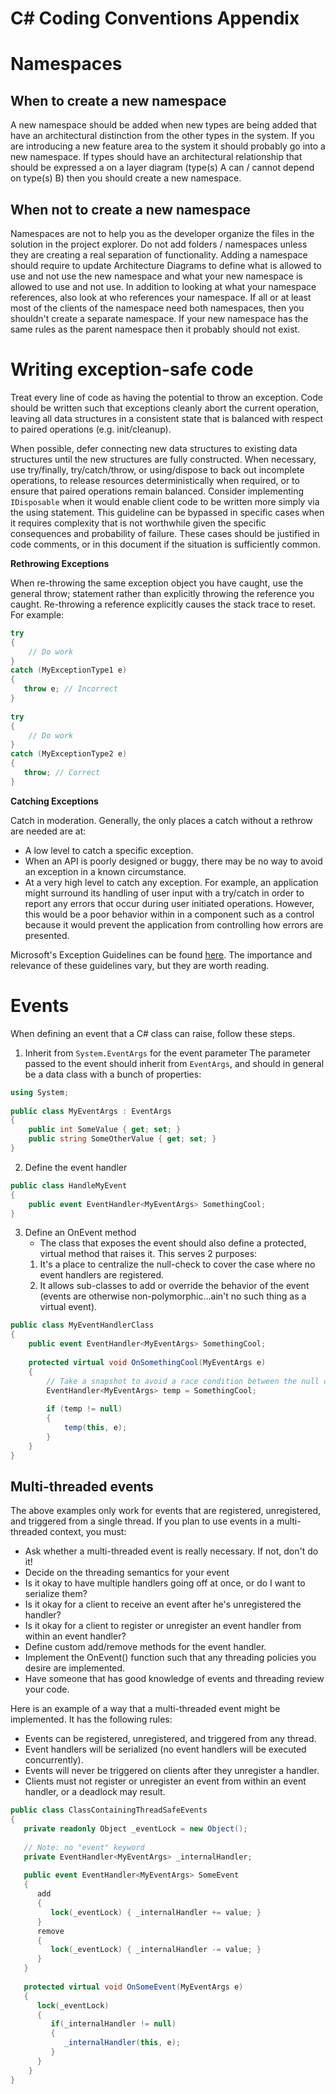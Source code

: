 # C# Coding Conventions Appendix

# Namespaces

## When to create a new namespace

A new namespace should be added when new types are being added that have an architectural distinction from the other types in the system. If you are introducing a new feature area to the system it should probably go into a new namespace. If types should have an architectural relationship that should be expressed a on a layer diagram (type(s) A can / cannot depend on type(s) B) then you should create a new namespace. 

## When not to create a new namespace

Namespaces are not to help you as the developer organize the files in the solution in the project explorer. Do not add folders / namespaces unless they are creating a real separation of functionality. Adding a namespace should require to update Architecture Diagrams to define what is allowed to use and not use the new namespace and what your new namespace is allowed to use and not use. In addition to looking at what your namespace references, also look at who references your namespace. If all or at least most of the clients of the namespace need both namespaces, then you shouldn't create a separate namespace. If your new namespace has the same rules as the parent namespace then it probably should not exist. 

# Writing exception-safe code

Treat every line of code as having the potential to throw an exception. Code should be written such that exceptions cleanly abort the current operation, leaving all data structures in a consistent state that is balanced with respect to paired operations (e.g. init/cleanup).

When possible, defer connecting new data structures to existing data structures until the new structures are fully constructed. When necessary, use try/finally, try/catch/throw, or using/dispose to back out incomplete operations, to release resources deterministically when required, or to ensure that paired operations remain balanced. Consider implementing `IDisposable` when it would enable client code to be written more simply via the using statement.
This guideline can be bypassed in specific cases when it requires complexity that is not worthwhile given the specific consequences and probability of failure. These cases should be justified in code comments, or in this document if the situation is sufficiently common.

**Rethrowing Exceptions**

When re-throwing the same exception object you have caught, use the general throw; statement rather than explicitly throwing the reference you caught. Re-throwing a reference explicitly causes the stack trace to reset. For example:

```csharp
try  
{  
    // Do work
}
catch (MyExceptionType1 e)
{
   throw e; // Incorrect
}
 
try 
{
    // Do work
}
catch (MyExceptionType2 e)
{
   throw; // Correct
}
```

**Catching Exceptions**

Catch in moderation. Generally, the only places a catch without a rethrow are needed are at:

- A low level to catch a specific exception. 
- When an API is poorly designed or buggy, there may be no way to avoid an exception in a known circumstance.
- At a very high level to catch any exception. For example, an application might surround its handling of user input with a try/catch in order to report any errors that occur during user initiated operations. However, this would be a poor behavior within in a component such as a control because it would prevent the application from controlling how errors are presented.

Microsoft's Exception Guidelines can be found [here](http://msdn.microsoft.com/en-us/library/ms229014(VS.80).aspx). The importance and relevance of these guidelines vary, but they are worth reading.

# Events

When defining an event that a C# class can raise, follow these steps.
1. Inherit from `System.EventArgs` for the event parameter
The parameter passed to the event should inherit from `EventArgs`, and should in general be a data class with a bunch of properties:

```csharp
using System;
 
public class MyEventArgs : EventArgs
{
    public int SomeValue { get; set; }
    public string SomeOtherValue { get; set; }
}
```
2. Define the event handler
```csharp
public class HandleMyEvent
{
    public event EventHandler<MyEventArgs> SomethingCool;
}
```
3. Define an OnEvent method
   - The class that exposes the event should also define a protected, virtual method that raises it.  This serves 2 purposes:
   1. It's a place to centralize the null-check to cover the case where no event handlers are registered.
   2. It allows sub-classes to add or override the behavior of the event (events are otherwise non-polymorphic...ain't no such thing as a virtual event).

```csharp
public class MyEventHandlerClass
{
    public event EventHandler<MyEventArgs> SomethingCool;
  
    protected virtual void OnSomethingCool(MyEventArgs e)
    {
        // Take a snapshot to avoid a race condition between the null check and the trigger
        EventHandler<MyEventArgs> temp = SomethingCool;
  
        if (temp != null)
        {
            temp(this, e);
        }
    }
}
```

## Multi-threaded events
The above examples only work for events that are registered, unregistered, and triggered from a single thread.  If you plan to use events in a multi-threaded context, you must:
- Ask whether a multi-threaded event is really necessary.  If not, don't do it!
- Decide on the threading semantics for your event
- Is it okay to have multiple handlers going off at once, or do I want to serialize them?
- Is it okay for a client to receive an event after he's unregistered the handler?
- Is it okay for a client to register or unregister an event handler from within an event handler?
- Define custom add/remove methods for the event handler.
- Implement the OnEvent() function such that any threading policies you desire are implemented.
- Have someone that has good knowledge of events and threading review your code.

Here is an example of a way that a multi-threaded event might be implemented.  It has the following rules:
- Events can be registered, unregistered, and triggered from any thread.
- Event handlers will be serialized (no event handlers will be executed concurrently).
- Events will never be triggered on clients after they unregister a handler.
- Clients must not register or unregister an event from within an event handler, or a deadlock may result.

```csharp
public class ClassContainingThreadSafeEvents
{
   private readonly Object _eventLock = new Object();
 
   // Note: no "event" keyword
   private EventHandler<MyEventArgs> _internalHandler;
 
   public event EventHandler<MyEventArgs> SomeEvent
   {
      add
      {
         lock(_eventLock) { _internalHandler += value; }
      }
      remove
      {
         lock(_eventLock) { _internalHandler -= value; }
      }
   }
 
   protected virtual void OnSomeEvent(MyEventArgs e)
   {
      lock(_eventLock)
      {
         if(_internalHandler != null)
         {
            _internalHandler(this, e);
         }
      }
    }
}
```